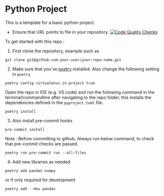 # Python Project
This is a template for a basic python project.

* Ensure that URL points to file in your repository.
[![Code Quality Checks](https://github.com/choukha/python-basic-template/actions/workflows/code-quality.yaml/badge.svg)](https://github.com/choukha/python-basic-template/actions/workflows/code-quality.yaml)


To get started with this repo :

1. First clone the repository, example such as
```
git clone git@github.com:your-user/your-repo-name.git
```
2. Make sure that you've [poetry](https://python-poetry.org/) installed.
Also change the following setting in `poetry`
```
poetry config virtualenvs.in-project true
```
Open the repo in IDE (e.g. VS code) and run the following command in the terminal/commandline after navigating to the repo folder, this installs the dependencies defined in the `pyproject.toml` file.
```
poetry install
```

3. Also install pre-commit hooks
```
pre-commit install
```

Note : Before committing to github, Always run below command, to check that pre-commit checks are passed.
```
poetry run pre-commit run --all-files
``` 

4. Add new libraries as needed
```
poetry add pandas numpy
```
or if only required for development
```
poetry add --dev pandas
```
